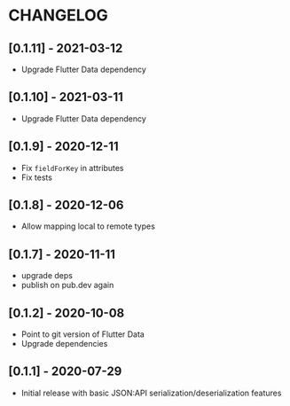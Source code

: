 # CHANGELOG

## [0.1.11] - 2021-03-12

- Upgrade Flutter Data dependency

## [0.1.10] - 2021-03-11

- Upgrade Flutter Data dependency

## [0.1.9] - 2020-12-11

- Fix `fieldForKey` in attributes
- Fix tests

## [0.1.8] - 2020-12-06

- Allow mapping local to remote types

## [0.1.7] - 2020-11-11

- upgrade deps
- publish on pub.dev again

## [0.1.2] - 2020-10-08

- Point to git version of Flutter Data
- Upgrade dependencies

## [0.1.1] - 2020-07-29

- Initial release with basic JSON:API serialization/deserialization features
